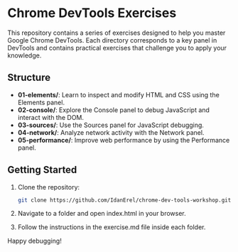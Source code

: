 # Chrome DevTools Exercises

This repository contains a series of exercises designed to help you master Google Chrome DevTools. Each directory corresponds to a key panel in DevTools and contains practical exercises that challenge you to apply your knowledge.

## Structure

- **01-elements/**: Learn to inspect and modify HTML and CSS using the Elements panel.
- **02-console/**: Explore the Console panel to debug JavaScript and interact with the DOM.
- **03-sources/**: Use the Sources panel for JavaScript debugging.
- **04-network/**: Analyze network activity with the Network panel.
- **05-performance/**: Improve web performance by using the Performance panel.

## Getting Started

1. Clone the repository:
   ```bash
   git clone https://github.com/IdanErel/chrome-dev-tools-workshop.git

2. Navigate to a folder and open index.html in your browser.

3. Follow the instructions in the exercise.md file inside each folder.

Happy debugging!

